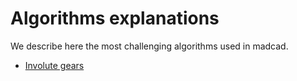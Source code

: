 Algorithms explanations
=======================

We describe here the most challenging algorithms used in madcad.

- [Involute gears](algorithms/gearprofile.md)
<!-- - [boolean operations using syandana](algorithms/syandana.md) -->
<!-- - [spatial hashing](algorithms/spatial-hashing.md) -->
<!-- - [edge cutting](algorithms/edge-cutting.md) -->
